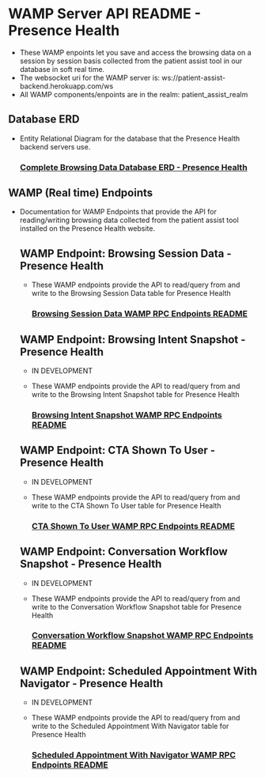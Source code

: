# WAMP Server API README - Presence Health
- These WAMP enpoints let you save and access the browsing data on a session by session basis collected from the patient
assist tool in our database in soft real time.
- The websocket uri for the WAMP server is: ws://patient-assist-backend.herokuapp.com/ws
- All WAMP components/enpoints are in the realm: patient_assist_realm

## Database ERD
- Entity Relational Diagram for the database that the Presence Health backend servers use.

    ### [Complete Browsing Data Database ERD - Presence Health](../../../db_erds/presence_health/full_db_erd.jpg)

## WAMP (Real time) Endpoints
- Documentation for WAMP Endpoints that provide the API for reading/writing browsing data collected from the patient
assist tool installed on the Presence Health website.

    ## WAMP Endpoint: Browsing Session Data - Presence Health
    - These WAMP endpoints provide the API to read/query from and write to the Browsing Session Data table for Presence Health
    
        ### [Browsing Session Data WAMP RPC Endpoints README](browsing_session_data_WAMP_RPC_endpoints_README.md)
    
    ## WAMP Endpoint: Browsing Intent Snapshot - Presence Health
    - IN DEVELOPMENT
    - These WAMP endpoints provide the API to read/query from and write to the Browsing Intent Snapshot table for Presence Health
    
        ### [Browsing Intent Snapshot WAMP RPC Endpoints README](browsing_intent_snapshot_WAMP_RPC_endpoints_README.md)
    
    ## WAMP Endpoint: CTA Shown To User - Presence Health
    - IN DEVELOPMENT
    - These WAMP endpoints provide the API to read/query from and write to the CTA Shown To User table for Presence Health
        
        ### [CTA Shown To User WAMP RPC Endpoints README](cta_shown_to_user_WAMP_RPC_endpoints_README.md)
    
    ## WAMP Endpoint: Conversation Workflow Snapshot - Presence Health
    - IN DEVELOPMENT
    - These WAMP endpoints provide the API to read/query from and write to the Conversation Workflow Snapshot table for Presence Health
        
        ### [Conversation Workflow Snapshot WAMP RPC Endpoints README](conversation_workflow_snapshot_WAMP_RPC_endpoints_README.md)
    
    ## WAMP Endpoint: Scheduled Appointment With Navigator - Presence Health
    - IN DEVELOPMENT
    - These WAMP endpoints provide the API to read/query from and write to the Scheduled Appointment With Navigator table for Presence Health
    
        ### [Scheduled Appointment With Navigator WAMP RPC Endpoints README](scheduled_appointment_with_navigator_WAMP_RPC_endpoints_README.md)
